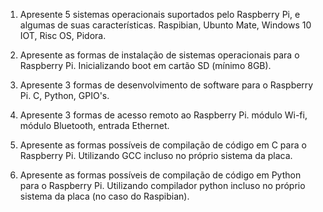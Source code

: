 1. Apresente 5 sistemas operacionais suportados pelo Raspberry Pi, e algumas de suas características.
Raspibian, Ubunto Mate, Windows 10 IOT, Risc OS, Pidora.

2. Apresente as formas de instalação de sistemas operacionais para o Raspberry Pi.
Inicializando boot em cartão SD (mínimo 8GB).


3. Apresente 3 formas de desenvolvimento de software para o Raspberry Pi.
C, Python, GPIO's.


4. Apresente 3 formas de acesso remoto ao Raspberry Pi.
módulo Wi-fi, módulo Bluetooth, entrada Ethernet.


5. Apresente as formas possíveis de compilação de código em C para o Raspberry Pi.
Utilizando GCC incluso no próprio sistema da placa.


6. Apresente as formas possíveis de compilação de código em Python para o Raspberry Pi.
Utilizando compilador python incluso no próprio sistema da placa (no caso do Raspibian).














